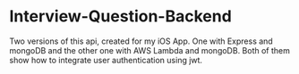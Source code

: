 # Interview-Question-Backend
Two versions of this api, created for my iOS App. One with Express and mongoDB and the other one with AWS Lambda and mongoDB.
Both of them show how to integrate user authentication using jwt.
